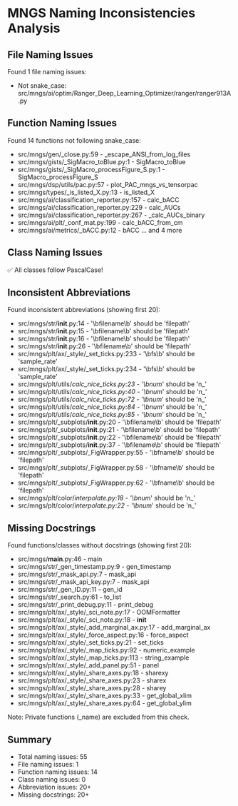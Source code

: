 # MNGS Naming Inconsistencies Analysis

## File Naming Issues
Found 1 file naming issues:

- Not snake_case: src/mngs/ai/optim/Ranger_Deep_Learning_Optimizer/ranger/ranger913A.py

## Function Naming Issues
Found 14 functions not following snake_case:

- src/mngs/gen/_close.py:59 - _escape_ANSI_from_log_files
- src/mngs/gists/_SigMacro_toBlue.py:1 - SigMacro_toBlue
- src/mngs/gists/_SigMacro_processFigure_S.py:1 - SigMacro_processFigure_S
- src/mngs/dsp/utils/pac.py:57 - plot_PAC_mngs_vs_tensorpac
- src/mngs/types/_is_listed_X.py:13 - is_listed_X
- src/mngs/ai/classification_reporter.py:157 - calc_bACC
- src/mngs/ai/classification_reporter.py:229 - calc_AUCs
- src/mngs/ai/classification_reporter.py:267 - _calc_AUCs_binary
- src/mngs/ai/plt/_conf_mat.py:199 - calc_bACC_from_cm
- src/mngs/ai/metrics/_bACC.py:12 - bACC
... and 4 more

## Class Naming Issues
✅ All classes follow PascalCase!

## Inconsistent Abbreviations
Found inconsistent abbreviations (showing first 20):

- src/mngs/str/__init__.py:14 - '\bfilename\b' should be 'filepath'
- src/mngs/str/__init__.py:15 - '\bfilename\b' should be 'filepath'
- src/mngs/str/__init__.py:16 - '\bfilename\b' should be 'filepath'
- src/mngs/str/__init__.py:26 - '\bfilename\b' should be 'filepath'
- src/mngs/plt/ax/_style/_set_ticks.py:233 - '\bfs\b' should be 'sample_rate'
- src/mngs/plt/ax/_style/_set_ticks.py:234 - '\bfs\b' should be 'sample_rate'
- src/mngs/plt/utils/_calc_nice_ticks.py:23 - '\bnum_' should be 'n_'
- src/mngs/plt/utils/_calc_nice_ticks.py:40 - '\bnum_' should be 'n_'
- src/mngs/plt/utils/_calc_nice_ticks.py:72 - '\bnum_' should be 'n_'
- src/mngs/plt/utils/_calc_nice_ticks.py:84 - '\bnum_' should be 'n_'
- src/mngs/plt/utils/_calc_nice_ticks.py:85 - '\bnum_' should be 'n_'
- src/mngs/plt/_subplots/__init__.py:20 - '\bfilename\b' should be 'filepath'
- src/mngs/plt/_subplots/__init__.py:21 - '\bfilename\b' should be 'filepath'
- src/mngs/plt/_subplots/__init__.py:22 - '\bfilename\b' should be 'filepath'
- src/mngs/plt/_subplots/__init__.py:37 - '\bfilename\b' should be 'filepath'
- src/mngs/plt/_subplots/_FigWrapper.py:55 - '\bfname\b' should be 'filepath'
- src/mngs/plt/_subplots/_FigWrapper.py:58 - '\bfname\b' should be 'filepath'
- src/mngs/plt/_subplots/_FigWrapper.py:62 - '\bfname\b' should be 'filepath'
- src/mngs/plt/color/_interpolate.py:18 - '\bnum_' should be 'n_'
- src/mngs/plt/color/_interpolate.py:22 - '\bnum_' should be 'n_'

## Missing Docstrings
Found functions/classes without docstrings (showing first 20):

- src/mngs/__main__.py:46 - main
- src/mngs/str/_gen_timestamp.py:9 - gen_timestamp
- src/mngs/str/_mask_api.py:7 - mask_api
- src/mngs/str/_mask_api_key.py:7 - mask_api
- src/mngs/str/_gen_ID.py:11 - gen_id
- src/mngs/str/_search.py:61 - to_list
- src/mngs/str/_print_debug.py:11 - print_debug
- src/mngs/plt/ax/_style/_sci_note.py:17 - OOMFormatter
- src/mngs/plt/ax/_style/_sci_note.py:18 - __init__
- src/mngs/plt/ax/_style/_add_marginal_ax.py:17 - add_marginal_ax
- src/mngs/plt/ax/_style/_force_aspect.py:16 - force_aspect
- src/mngs/plt/ax/_style/_set_ticks.py:21 - set_ticks
- src/mngs/plt/ax/_style/_map_ticks.py:92 - numeric_example
- src/mngs/plt/ax/_style/_map_ticks.py:113 - string_example
- src/mngs/plt/ax/_style/_add_panel.py:51 - panel
- src/mngs/plt/ax/_style/_share_axes.py:18 - sharexy
- src/mngs/plt/ax/_style/_share_axes.py:23 - sharex
- src/mngs/plt/ax/_style/_share_axes.py:28 - sharey
- src/mngs/plt/ax/_style/_share_axes.py:33 - get_global_xlim
- src/mngs/plt/ax/_style/_share_axes.py:64 - get_global_ylim

Note: Private functions (_name) are excluded from this check.

## Summary
- Total naming issues: 55
- File naming issues: 1
- Function naming issues: 14
- Class naming issues: 0
- Abbreviation issues: 20+
- Missing docstrings: 20+